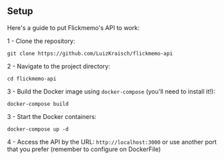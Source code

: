 ## Setup

Here's a guide to put Flickmemo's API to work:

1 - Clone the repository:

`git clone https://github.com/LuizKraisch/flickmemo-api`

2 - Navigate to the project directory:

`cd flickmemo-api`

3 - Build the Docker image using `docker-compose` (you'll need to install it!):

`docker-compose build`

3 - Start the Docker containers:

`docker-compose up -d`

4 - Access the API by the URL: `http://localhost:3000` or use another port that you prefer (remember to configure on DockerFile)